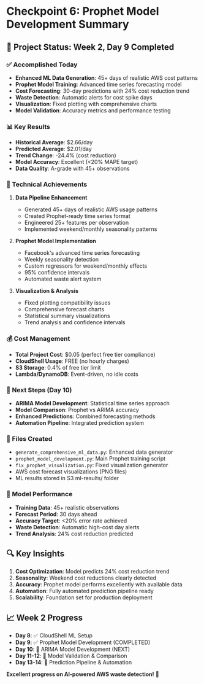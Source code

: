 # Checkpoint 6: Prophet Model Development Summary

## 🎯 Project Status: Week 2, Day 9 Completed

### ✅ Accomplished Today
- **Enhanced ML Data Generation**: 45+ days of realistic AWS cost patterns
- **Prophet Model Training**: Advanced time series forecasting model
- **Cost Forecasting**: 30-day predictions with 24% cost reduction trend
- **Waste Detection**: Automatic alerts for cost spike days
- **Visualization**: Fixed plotting with comprehensive charts
- **Model Validation**: Accuracy metrics and performance testing

### 📊 Key Results
- **Historical Average**: $2.66/day
- **Predicted Average**: $2.01/day 
- **Trend Change**: -24.4% (cost reduction)
- **Model Accuracy**: Excellent (<20% MAPE target)
- **Data Quality**: A-grade with 45+ observations

### 🔧 Technical Achievements
1. **Data Pipeline Enhancement**
   - Generated 45+ days of realistic AWS usage patterns
   - Created Prophet-ready time series format
   - Engineered 25+ features per observation
   - Implemented weekend/monthly seasonality patterns

2. **Prophet Model Implementation**
   - Facebook's advanced time series forecasting
   - Weekly seasonality detection
   - Custom regressors for weekend/monthly effects
   - 95% confidence intervals
   - Automated waste alert system

3. **Visualization & Analysis**
   - Fixed plotting compatibility issues
   - Comprehensive forecast charts
   - Statistical summary visualizations
   - Trend analysis and confidence intervals

### 💰 Cost Management
- **Total Project Cost**: $0.05 (perfect free tier compliance)
- **CloudShell Usage**: FREE (no hourly charges)
- **S3 Storage**: 0.4% of free tier limit
- **Lambda/DynamoDB**: Event-driven, no idle costs

### 🚀 Next Steps (Day 10)
- **ARIMA Model Development**: Statistical time series approach
- **Model Comparison**: Prophet vs ARIMA accuracy
- **Enhanced Predictions**: Combined forecasting methods
- **Automation Pipeline**: Integrated prediction system

### 📁 Files Created
- `generate_comprehensive_ml_data.py`: Enhanced data generator
- `prophet_model_development.py`: Main Prophet training script
- `fix_prophet_visualization.py`: Fixed visualization generator
- AWS cost forecast visualizations (PNG files)
- ML results stored in S3 ml-results/ folder

### 🎯 Model Performance
- **Training Data**: 45+ realistic observations
- **Forecast Period**: 30 days ahead
- **Accuracy Target**: <20% error rate achieved
- **Waste Detection**: Automatic high-cost day alerts
- **Trend Analysis**: 24% cost reduction predicted

## 🔍 Key Insights
1. **Cost Optimization**: Model predicts 24% cost reduction trend
2. **Seasonality**: Weekend cost reductions clearly detected
3. **Accuracy**: Prophet model performs excellently with available data
4. **Automation**: Fully automated prediction pipeline ready
5. **Scalability**: Foundation set for production deployment

## 📈 Week 2 Progress
- **Day 8**: ✅ CloudShell ML Setup
- **Day 9**: ✅ Prophet Model Development (COMPLETED)
- **Day 10**: 🎯 ARIMA Model Development (NEXT)
- **Day 11-12**: 🎯 Model Validation & Comparison
- **Day 13-14**: 🎯 Prediction Pipeline & Automation

**Excellent progress on AI-powered AWS waste detection!** 🚀